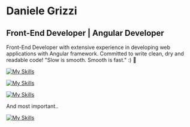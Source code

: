 Daniele Grizzi
=============================================================================================================================

Front-End Developer | Angular Developer
---------------------------------------

Front-End Developer with extensive experience in developing web applications with Angular framework.
Committed to write clean, dry and readable code!
"Slow is smooth. Smooth is fast." :) 🚀

[![My Skills](https://skillicons.dev/icons?i=angular,ts,reactivex,js,html,css,sass,bootstrap)](https://skillicons.dev)

[![My Skills](https://skillicons.dev/icons?i=dotnet,cs,java,postman)](https://skillicons.dev)

[![My Skills](https://skillicons.dev/icons?i=azure,git,vscode,visualstudio)](https://skillicons.dev)

And most important..

[![My Skills](https://skillicons.dev/icons?i=stackoverflow)](https://skillicons.dev)
